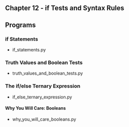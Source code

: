 ## Chapter 12 - if Tests and Syntax Rules

## Programs

### if Statements
* if\_statements.py

### Truth Values and Boolean Tests
* truth\_values\_and\_boolean\_tests.py

### The if/else Ternary Expression
* if\_else\_ternary\_expression.py

#### Why You Will Care: Booleans
* why\_you\_will\_care\_booleans.py

